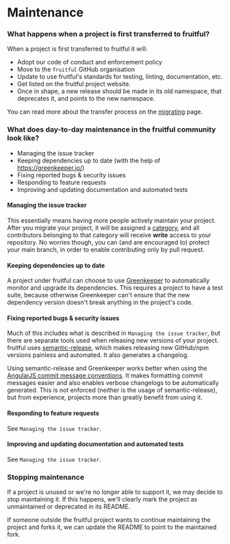 # Maintenance

### What happens when a project is first transferred to fruitful?
When a project is first transferred to fruitful it will:

- Adopt our code of conduct and enforcement policy
- Move to the `fruitful` GitHub organisation
- Update to use fruitful's standards for testing, linting, documentation, etc.
- Get listed on the fruitful project website.
- Once in shape, a new release should be made in its old namespace, that deprecates it, and points to the new namespace.

You can read more about the transfer process on the [migrating](MIGRATING.md) page.

### What does day-to-day maintenance in the fruitful community look like?

- Managing the issue tracker
- Keeping dependencies up to date (with the help of https://greenkeeper.io/)
- Fixing reported bugs & security issues
- Responding to feature requests
- Improving and updating documentation and automated tests

#### Managing the issue tracker

This essentially means having more people actively maintain your project. After you migrate your project,
it will be assigned a [category](http://github.com/fruitfuljs/docs/blob/master/CONTRIBUTING.md#Categories),
and all contributors belonging to that category will receive __write__ access to your repository. No worries
though, you can (and are encouraged to) protect your main branch, in order to enable contributing only by
pull request.

#### Keeping dependencies up to date

A project under fruitful can choose to use [Greenkeeper](http://greenkeeper.io) to automatically monitor
and upgrade its dependencies. This requires a project to have a test suite, because otherwise Greenkeeper
can't ensure that the new dependency version doesn't break anything in the project's code.

#### Fixing reported bugs & security issues

Much of this includes what is described in `Managing the issue tracker`, but there are separate tools used
when releasing new versions of your project. fruitful uses [semantic-release](https://github.com/semantic-release/semantic-release),
which makes releasing new GitHub/npm versions painless and automated. It also generates a changelog.

Using semantic-release and Greenkeeper works better when using the
[AngularJS commit message conventions](https://docs.google.com/document/d/1QrDFcIiPjSLDn3EL15IJygNPiHORgU1_OOAqWjiDU5Y/edit). It makes formatting commit messages easier and also enables verbose changelogs to be automatically
generated. This is not enforced (neither is the usage of semantic-release), but from experience, projects
more than greatly benefit from using it.

#### Responding to feature requests

See `Managing the issue tracker`.

#### Improving and updating documentation and automated tests

See `Managing the issue tracker`.

### Stopping maintenance
If a project is unused or we're no longer able to support it, we may decide to stop maintaining it.
If this happens, we'll clearly mark the project as unmaintained or deprecated in its README.

If someone outside the fruitful project wants to continue maintaining the project and forks it, we can update the README to point to the maintained fork.
